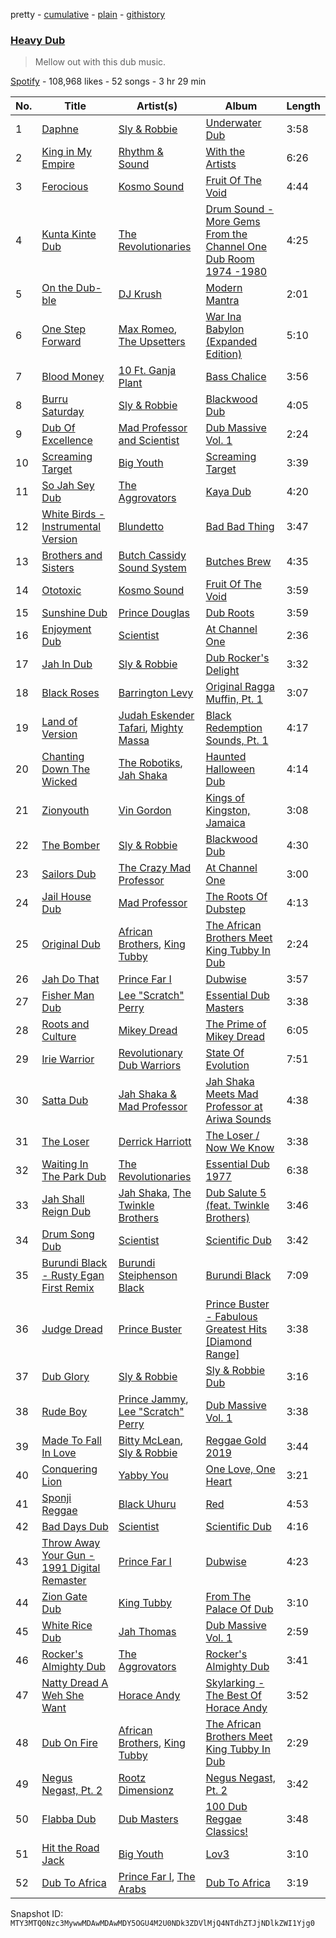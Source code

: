 pretty - [cumulative](/playlists/cumulative/37i9dQZF1DX9udeSemCofA.md) - [plain](/playlists/plain/37i9dQZF1DX9udeSemCofA) - [githistory](https://github.githistory.xyz/mackorone/spotify-playlist-archive/blob/main/playlists/plain/37i9dQZF1DX9udeSemCofA)

### [Heavy Dub](https://open.spotify.com/playlist/37i9dQZF1DX9udeSemCofA)

> Mellow out with this dub music.

[Spotify](https://open.spotify.com/user/spotify) - 108,968 likes - 52 songs - 3 hr 29 min

| No. | Title | Artist(s) | Album | Length |
|---|---|---|---|---|
| 1 | [Daphne](https://open.spotify.com/track/0X0zMRbHt3xuh3dNxY1WVh) | [Sly & Robbie](https://open.spotify.com/artist/6jJG408jz8VayohX86nuTt) | [Underwater Dub](https://open.spotify.com/album/2O97JixmG3MtrHSe3rV0RZ) | 3:58 |
| 2 | [King in My Empire](https://open.spotify.com/track/5zfR5yKsmAiyiH6AbaNiOY) | [Rhythm & Sound](https://open.spotify.com/artist/5e5DeHuHjgcj0DbdrdYKMo) | [With the Artists](https://open.spotify.com/album/0rrr4SP4dOoCynCyPFxA9j) | 6:26 |
| 3 | [Ferocious](https://open.spotify.com/track/3aYXFRlQQmujy4UhrTOspP) | [Kosmo Sound](https://open.spotify.com/artist/55w8joyd87y5aaIix4xQBj) | [Fruit Of The Void](https://open.spotify.com/album/0UMI4uzrMRGjtGAWak26Em) | 4:44 |
| 4 | [Kunta Kinte Dub](https://open.spotify.com/track/6eCsMxyabKZWLOjoW3cgNF) | [The Revolutionaries](https://open.spotify.com/artist/72kiVqCJIy9eOnmLp8r0h7) | [Drum Sound \- More Gems From the Channel One Dub Room 1974 \-1980](https://open.spotify.com/album/405ttrp5xbSJKSkBz98poB) | 4:25 |
| 5 | [On the Dub\-ble](https://open.spotify.com/track/1pWAOjPUV6rrGcmLJaXgPR) | [DJ Krush](https://open.spotify.com/artist/00G1NTDAoU7rBpjG4KoYAM) | [Modern Mantra](https://open.spotify.com/album/4EOMQi0exEn5o6M6uUEj0F) | 2:01 |
| 6 | [One Step Forward](https://open.spotify.com/track/2BX7M95kDw1NbmgZLgFl8H) | [Max Romeo](https://open.spotify.com/artist/45QpZznbXYo3nWy0TIhvgv), [The Upsetters](https://open.spotify.com/artist/12CNljuN6DW9e5x61FS03b) | [War Ina Babylon \(Expanded Edition\)](https://open.spotify.com/album/7xlWX3qBfCI68LjswqlBH6) | 5:10 |
| 7 | [Blood Money](https://open.spotify.com/track/1ZdnLZoguvZj5T8apkvX6t) | [10 Ft\. Ganja Plant](https://open.spotify.com/artist/0lsuCH8qG9UM8BihdL1Vsc) | [Bass Chalice](https://open.spotify.com/album/1SQnIX2WdFm8wmGikJpSSu) | 3:56 |
| 8 | [Burru Saturday](https://open.spotify.com/track/36uWGGkp14f5WNIQaStgAM) | [Sly & Robbie](https://open.spotify.com/artist/6jJG408jz8VayohX86nuTt) | [Blackwood Dub](https://open.spotify.com/album/0OX6gKGN8qW2dEjXCuWbFr) | 4:05 |
| 9 | [Dub Of Excellence](https://open.spotify.com/track/4XbeYLrMzKzEQIY4IiJxGT) | [Mad Professor and Scientist](https://open.spotify.com/artist/06iQ6TH82zx4zV3PCsqMOO) | [Dub Massive Vol\. 1](https://open.spotify.com/album/5tiCR9iGhxWu8R4oqcKDzw) | 2:24 |
| 10 | [Screaming Target](https://open.spotify.com/track/3MOAQQuIAzsGp13Ux9rEN9) | [Big Youth](https://open.spotify.com/artist/2TdzGitZtbe3Zw3BB4SFEH) | [Screaming Target](https://open.spotify.com/album/0xpk3CbfeTZGLrHNTwFhsn) | 3:39 |
| 11 | [So Jah Sey Dub](https://open.spotify.com/track/6e6ao104zNnDUeA4v8FN6H) | [The Aggrovators](https://open.spotify.com/artist/2qX63C7rYqUDrY3CD7sbUm) | [Kaya Dub](https://open.spotify.com/album/6XR63b4xn1zvqA8Dyy8tkC) | 4:20 |
| 12 | [White Birds \- Instrumental Version](https://open.spotify.com/track/4AMIE42Vs2c0AhAoO1sJpr) | [Blundetto](https://open.spotify.com/artist/3bWxjvKUe8YV0VkI5d3I1Y) | [Bad Bad Thing](https://open.spotify.com/album/75PPqLtADwkI4qSkOqVe6e) | 3:47 |
| 13 | [Brothers and Sisters](https://open.spotify.com/track/2OLssDLdq7vwHOlhRe53Zy) | [Butch Cassidy Sound System](https://open.spotify.com/artist/5G63bkLymqmiaIkrUZExGG) | [Butches Brew](https://open.spotify.com/album/772bVEvhc7IUfBZALChmh6) | 4:35 |
| 14 | [Ototoxic](https://open.spotify.com/track/1FIwG4D6XLou0SEvt236bI) | [Kosmo Sound](https://open.spotify.com/artist/55w8joyd87y5aaIix4xQBj) | [Fruit Of The Void](https://open.spotify.com/album/0UMI4uzrMRGjtGAWak26Em) | 3:59 |
| 15 | [Sunshine Dub](https://open.spotify.com/track/0j54ClXNKqQLFweBk0oawv) | [Prince Douglas](https://open.spotify.com/artist/1Z5aeTi3AY3GaKZr6m1sJu) | [Dub Roots](https://open.spotify.com/album/7atry0zfZzKkBqq5hwscnB) | 3:59 |
| 16 | [Enjoyment Dub](https://open.spotify.com/track/6SNtkh68RmIXCMLgHAsFLI) | [Scientist](https://open.spotify.com/artist/1edl5fzpdS471TaQ8Bgs3w) | [At Channel One](https://open.spotify.com/album/5zoRhVb2gGr5TKQJIlUSE4) | 2:36 |
| 17 | [Jah In Dub](https://open.spotify.com/track/3ShdCF10PgPkKPLRdqkPSl) | [Sly & Robbie](https://open.spotify.com/artist/6jJG408jz8VayohX86nuTt) | [Dub Rocker's Delight](https://open.spotify.com/album/7byfckarXzMlSqDOIpE06Z) | 3:32 |
| 18 | [Black Roses](https://open.spotify.com/track/2ZDkZV0SUhoP3mXGX6ASZm) | [Barrington Levy](https://open.spotify.com/artist/5mMuiFhh7faS7qxnTLRA6u) | [Original Ragga Muffin, Pt\. 1](https://open.spotify.com/album/0moZgBJ6jA54D1Fvm4dqf3) | 3:07 |
| 19 | [Land of Version](https://open.spotify.com/track/4iPFmddLTNRzXlrHnijIPz) | [Judah Eskender Tafari](https://open.spotify.com/artist/6eXwWBiejwKVaFD9PRnVWi), [Mighty Massa](https://open.spotify.com/artist/06NDo8XKiHzcqQo3UiIUTY) | [Black Redemption Sounds, Pt\. 1](https://open.spotify.com/album/7tXjOH5s5Yp50SEZ83xAvP) | 4:17 |
| 20 | [Chanting Down The Wicked](https://open.spotify.com/track/7fbjerF8AlMCF4lCkyEiyG) | [The Robotiks](https://open.spotify.com/artist/6A14AEcZSKVvJ0YaBx1wxW), [Jah Shaka](https://open.spotify.com/artist/3UdoO8DiElu02b95ig57cC) | [Haunted Halloween Dub](https://open.spotify.com/album/6EZaAwvsxhKRoy4AzTWSz5) | 4:14 |
| 21 | [Zionyouth](https://open.spotify.com/track/3wy8aJfGwaTO8D6ZkV9bwJ) | [Vin Gordon](https://open.spotify.com/artist/1mgF8WKDBi8uBzzC93wIyj) | [Kings of Kingston, Jamaica](https://open.spotify.com/album/379KfVQQh06TbtgHUfflJH) | 3:08 |
| 22 | [The Bomber](https://open.spotify.com/track/5F39feJJYyUgRCwZJ5RBSP) | [Sly & Robbie](https://open.spotify.com/artist/6jJG408jz8VayohX86nuTt) | [Blackwood Dub](https://open.spotify.com/album/0OX6gKGN8qW2dEjXCuWbFr) | 4:30 |
| 23 | [Sailors Dub](https://open.spotify.com/track/4Flx2sSsdxRNpbykvZJeQL) | [The Crazy Mad Professor](https://open.spotify.com/artist/5n4FlWt1mBjuiNkx3vvyfI) | [At Channel One](https://open.spotify.com/album/5zoRhVb2gGr5TKQJIlUSE4) | 3:00 |
| 24 | [Jail House Dub](https://open.spotify.com/track/1tszACVAezDsw71KyLOCpR) | [Mad Professor](https://open.spotify.com/artist/3hbnUwHvxyFxeJ9veCzOE7) | [The Roots Of Dubstep](https://open.spotify.com/album/6lIdi0b22HDe9Ic9E1zsMF) | 4:13 |
| 25 | [Original Dub](https://open.spotify.com/track/6vadf2MtuWZwwLSUuv90p6) | [African Brothers](https://open.spotify.com/artist/11k2m9qpCFizHgqiXn1549), [King Tubby](https://open.spotify.com/artist/1AMMMSq3rJdZtFGnBXEkz7) | [The African Brothers Meet King Tubby In Dub](https://open.spotify.com/album/4XDfjZdg3dyVSghKsaoty4) | 2:24 |
| 26 | [Jah Do That](https://open.spotify.com/track/3gH0VFRynyl6xC6nfFZYG7) | [Prince Far I](https://open.spotify.com/artist/6BkTUVaHHgKUAjc4U7xGUL) | [Dubwise](https://open.spotify.com/album/06PpN3LxxkiDYB5miBhUa2) | 3:57 |
| 27 | [Fisher Man Dub](https://open.spotify.com/track/50QPOvKYebMWt8EBckwSyl) | [Lee "Scratch" Perry](https://open.spotify.com/artist/1TsG4AumsMt1Tcq2nHpov9) | [Essential Dub Masters](https://open.spotify.com/album/2RzXympOFAsvIXDrqOxhyN) | 3:38 |
| 28 | [Roots and Culture](https://open.spotify.com/track/2FvW1kJGtL2gx9xUT7Zfo2) | [Mikey Dread](https://open.spotify.com/artist/6xKQ3GOnt3gjzja4IcLyg4) | [The Prime of Mikey Dread](https://open.spotify.com/album/7dlFlZoYIJSaEX7zc8ZhZ8) | 6:05 |
| 29 | [Irie Warrior](https://open.spotify.com/track/0meBxg5YqkOkxViCw38udQ) | [Revolutionary Dub Warriors](https://open.spotify.com/artist/6Rm6NVcciywWEZXRJRkNIu) | [State Of Evolution](https://open.spotify.com/album/6MUtJAAWkL8uNMecX7iJ4M) | 7:51 |
| 30 | [Satta Dub](https://open.spotify.com/track/3Rh4wkbhJihnCkTITD2b74) | [Jah Shaka & Mad Professor](https://open.spotify.com/artist/7uyJYWtpq9vKSgCz35dfEJ) | [Jah Shaka Meets Mad Professor at Ariwa Sounds](https://open.spotify.com/album/4jIChdFhiHXOtCP8tOxD8a) | 4:38 |
| 31 | [The Loser](https://open.spotify.com/track/3AGEHHqBOnAmQiJxxbasJu) | [Derrick Harriott](https://open.spotify.com/artist/1ht9oSlPiNywrg22T2sM8d) | [The Loser / Now We Know](https://open.spotify.com/album/3Q9nz0AiROFVdjAwNDpwhv) | 3:38 |
| 32 | [Waiting In The Park Dub](https://open.spotify.com/track/5mtj35n4s76W4N03p1x4i0) | [The Revolutionaries](https://open.spotify.com/artist/72kiVqCJIy9eOnmLp8r0h7) | [Essential Dub 1977](https://open.spotify.com/album/4XCmpOHan0DRPWFVUSxaIN) | 6:38 |
| 33 | [Jah Shall Reign Dub](https://open.spotify.com/track/4W9vnsbTJuSNFQeSsRWfK5) | [Jah Shaka](https://open.spotify.com/artist/3UdoO8DiElu02b95ig57cC), [The Twinkle Brothers](https://open.spotify.com/artist/129UGN7LRFtvMzCf0h2Y8s) | [Dub Salute 5 \(feat\. Twinkle Brothers\)](https://open.spotify.com/album/6cce0CPwVkWV74QuHISSbY) | 3:46 |
| 34 | [Drum Song Dub](https://open.spotify.com/track/0xFSQCZu1J1YwE8O7mdzCZ) | [Scientist](https://open.spotify.com/artist/1edl5fzpdS471TaQ8Bgs3w) | [Scientific Dub](https://open.spotify.com/album/1JR5J7Al2dvM8Mg3P03wLP) | 3:42 |
| 35 | [Burundi Black \- Rusty Egan First Remix](https://open.spotify.com/track/720qeUt7AMzpRC2wMUb1BW) | [Burundi Steiphenson Black](https://open.spotify.com/artist/5MJbGsO1l8G1er1HaygWe0) | [Burundi Black](https://open.spotify.com/album/5wZAX3KJkkV0iCL5a3J7Ew) | 7:09 |
| 36 | [Judge Dread](https://open.spotify.com/track/0XmbuWZ2vn1i8bim4Ug6BL) | [Prince Buster](https://open.spotify.com/artist/75S63f1AmZUa9gpQvlt5NB) | [Prince Buster \- Fabulous Greatest Hits \[Diamond Range\]](https://open.spotify.com/album/3pLpyasCCfOs6mG4FylfVc) | 3:38 |
| 37 | [Dub Glory](https://open.spotify.com/track/7kA02bY8j1woxuOCfAyvcv) | [Sly & Robbie](https://open.spotify.com/artist/6jJG408jz8VayohX86nuTt) | [Sly & Robbie Dub](https://open.spotify.com/album/63ASfPPq6Sdf7z7nNGFw8b) | 3:16 |
| 38 | [Rude Boy](https://open.spotify.com/track/4f1GpbYe1TAYTS6NJkhr4Y) | [Prince Jammy](https://open.spotify.com/artist/2ofzePirTpSz2qzyVt1Eoe), [Lee "Scratch" Perry](https://open.spotify.com/artist/1TsG4AumsMt1Tcq2nHpov9) | [Dub Massive Vol\. 1](https://open.spotify.com/album/5tiCR9iGhxWu8R4oqcKDzw) | 3:38 |
| 39 | [Made To Fall In Love](https://open.spotify.com/track/2JKv3r2AUmWjrDFO3unlpq) | [Bitty McLean](https://open.spotify.com/artist/2t3eEaWiT5weaCJIh6aRv2), [Sly & Robbie](https://open.spotify.com/artist/6jJG408jz8VayohX86nuTt) | [Reggae Gold 2019](https://open.spotify.com/album/5cfZ5mWTwZwyzSSgDeiFN6) | 3:44 |
| 40 | [Conquering Lion](https://open.spotify.com/track/14oeeDI2wQO396JduPaWpx) | [Yabby You](https://open.spotify.com/artist/2vKNIZgOzsdLs8W40OZ4X8) | [One Love, One Heart](https://open.spotify.com/album/4ZhtDrkN0vMmMR4VRpMsLs) | 3:21 |
| 41 | [Sponji Reggae](https://open.spotify.com/track/1NeZjWdwvsEEDpHbuj54we) | [Black Uhuru](https://open.spotify.com/artist/5keeQyPKYRxUCKDMECTXG3) | [Red](https://open.spotify.com/album/3evCEzHbkLPXuMqw9ISd3T) | 4:53 |
| 42 | [Bad Days Dub](https://open.spotify.com/track/1yTU3DL2zuCdgINqtabaNh) | [Scientist](https://open.spotify.com/artist/1edl5fzpdS471TaQ8Bgs3w) | [Scientific Dub](https://open.spotify.com/album/1JR5J7Al2dvM8Mg3P03wLP) | 4:16 |
| 43 | [Throw Away Your Gun \- 1991 Digital Remaster](https://open.spotify.com/track/65TNC2zSsAOnTcHcvZ1o76) | [Prince Far I](https://open.spotify.com/artist/6BkTUVaHHgKUAjc4U7xGUL) | [Dubwise](https://open.spotify.com/album/06PpN3LxxkiDYB5miBhUa2) | 4:23 |
| 44 | [Zion Gate Dub](https://open.spotify.com/track/0XDFYnvZANTULQxWofURlH) | [King Tubby](https://open.spotify.com/artist/1AMMMSq3rJdZtFGnBXEkz7) | [From The Palace Of Dub](https://open.spotify.com/album/0Tx1mUzIAdN43N7lMW2LUW) | 3:10 |
| 45 | [White Rice Dub](https://open.spotify.com/track/2cqbNNonGbQE0zfF9HRLan) | [Jah Thomas](https://open.spotify.com/artist/6HlApAOH4X51mkur3KeMGr) | [Dub Massive Vol\. 1](https://open.spotify.com/album/5tiCR9iGhxWu8R4oqcKDzw) | 2:59 |
| 46 | [Rocker's Almighty Dub](https://open.spotify.com/track/20XxcYoQx7MrAYcHLLn30x) | [The Aggrovators](https://open.spotify.com/artist/2qX63C7rYqUDrY3CD7sbUm) | [Rocker's Almighty Dub](https://open.spotify.com/album/6mRMbxld2opUcbNYtc5pMk) | 3:41 |
| 47 | [Natty Dread A Weh She Want](https://open.spotify.com/track/5MXcMl4RWRLXRigOfuFEuT) | [Horace Andy](https://open.spotify.com/artist/2ieAXAuLe6qQ3RJsqCxpoC) | [Skylarking \- The Best Of Horace Andy](https://open.spotify.com/album/60SXBpogTJ43eoYbCRqgSo) | 3:52 |
| 48 | [Dub On Fire](https://open.spotify.com/track/0Z2zoo789arqc8VYvCeHzT) | [African Brothers](https://open.spotify.com/artist/11k2m9qpCFizHgqiXn1549), [King Tubby](https://open.spotify.com/artist/1AMMMSq3rJdZtFGnBXEkz7) | [The African Brothers Meet King Tubby In Dub](https://open.spotify.com/album/4XDfjZdg3dyVSghKsaoty4) | 2:29 |
| 49 | [Negus Negast, Pt\. 2](https://open.spotify.com/track/2SUzyAhKsaIC987kD1Ow1K) | [Rootz Dimensionz](https://open.spotify.com/artist/7oOL5gkoBJBXQV7WOxgkC0) | [Negus Negast, Pt\. 2](https://open.spotify.com/album/0NBJDoj7yR2SvnzDVGB2EG) | 3:42 |
| 50 | [Flabba Dub](https://open.spotify.com/track/7eWuk2l3f7kLxzaiuxBWd3) | [Dub Masters](https://open.spotify.com/artist/5hkl3ikch6ReyPmeC20wsx) | [100 Dub Reggae Classics!](https://open.spotify.com/album/7gufnq3tXw1XMiPIsonq1k) | 3:48 |
| 51 | [Hit the Road Jack](https://open.spotify.com/track/4EXKqlpnpSamlN1YgFGo0O) | [Big Youth](https://open.spotify.com/artist/2TdzGitZtbe3Zw3BB4SFEH) | [Lov3](https://open.spotify.com/album/2LQ8WI3myWEdXPOsVoCYSb) | 3:10 |
| 52 | [Dub To Africa](https://open.spotify.com/track/7pf8Z5F8XvsGbxAIC1SRRu) | [Prince Far I](https://open.spotify.com/artist/6BkTUVaHHgKUAjc4U7xGUL), [The Arabs](https://open.spotify.com/artist/0S2viS9F705zYKiMW13XeV) | [Dub To Africa](https://open.spotify.com/album/5SzyrmaXqCRRzTeQQAXi7i) | 3:19 |

Snapshot ID: `MTY3MTQ0Nzc3MywwMDAwMDAwMDY5OGU4M2U0NDk3ZDVlMjQ4NTdhZTJjNDlkZWI1Yjg0`
